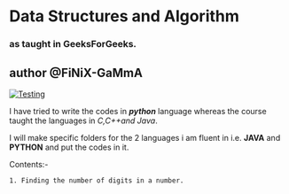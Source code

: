 # Data Structures and Algorithm
### as taught in GeeksForGeeks.

## author @FiNiX-GaMmA 
[![Testing](https://assets.digitalocean.com/articles/alligator/boo.svg)](https://digitalocean.com)

I have tried to write the codes in **_python_** language whereas the course taught the languages in _C,C++and Java_.

I will make specific folders for the 2 languages i am fluent in i.e. **JAVA** and **PYTHON** and put the codes in it.

Contents:-

    1. Finding the number of digits in a number.
